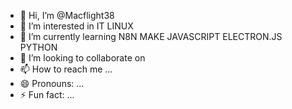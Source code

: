 - 👋 Hi, I’m @Macflight38
- 👀 I’m interested in IT LINUX
- 🌱 I’m currently learning N8N MAKE JAVASCRIPT ELECTRON.JS PYTHON
- 💞️ I’m looking to collaborate on 
- 📫 How to reach me ...
- 😄 Pronouns: ...
- ⚡ Fun fact: ...

<!---
Macflight38/Macflight38 is a ✨ special ✨ repository because its `README.md` (this file) appears on your GitHub profile.
You can click the Preview link to take a look at your changes.
--->
